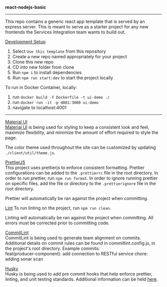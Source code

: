 **react-nodejs-basic**

---

This repo contains a generic react app template that is served by an express server. This is meant to serve as a starter project for any new frontends the Services Integration team wants to build out.

<u>Development Setup</u>

1. Select `Use this template` from this repository
2. Create a new repo named appropriately for your project
3. Clone this new repo
4. CD into new folder from clone
5. Run `npm i` to install dependencies
6. Run `npm run start:dev` to start the project locally

To run in Docker Container, locally:

1. run `docker build -f Dockerfile -t ui-demo ./`
2. run `docker run -it -p 4001:3000 ui-demo`
3. navigate to localhost:4001

---

<u>Material UI</u>  
[Material UI](https://mui.com/material-ui/getting-started/installation/) is being used for styling to keep a consistent look and feel, maximize flexibility, and minimize the amount of effort required to style the page.

The color theme used throughout the site can be customized by updating `./client/util/theme.js`.

<u>PrettierJS</u>  
This project uses prettierjs to enforce consistent formatting. Prettier configurations can be added to the `.prettierrc` file in the root directory. In order to run prettier, run `npm run format`.
In order to ignore running prettier on specific files, add the file or directory to the `.prettierignore` file in the root directory.

Prettier will automatically be ran against the project when committing.

<u>Lint</u>
To run linting on the project, run `npm run clean`.

Linting will automatically be ran against the project when committing. All errors must be corrected prior to committing code.

<u>CommitLint</u>  
CommitLint is being used to generate team alignment on commits. Additional details on commit rules can be found in commitlint.config.js, in the project's root directory. Example commits:  
feat(producer-component): add connection to RESTful service
chore: adding sonar scan

<u>Husky</u>  
Husky is being used to add pre commit hooks that help enforce prettier, linting, and unit testing standards. Additional information can be held [here](https://www.npmjs.com/package/husky).
